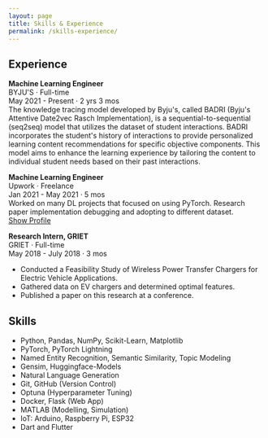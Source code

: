 ```yaml
---
layout: page
title: Skills & Experience
permalink: /skills-experience/
---
```



## Experience

**Machine Learning Engineer**  
<a>BYJU'S · Full-time</a>   
May 2021 - Present · 2 yrs 3 mos  
The knowledge tracing model developed by Byju's, called BADRI (Byju's Attentive Date2vec Rasch Implementation), is a sequential-to-sequential (seq2seq) model that utilizes the dataset of student interactions. BADRI incorporates the student's history of interactions to provide personalized learning content recommendations for specific objective components. This model aims to enhance the learning experience by tailoring the content to individual student needs based on their past interactions.  
  
**Machine Learning Engineer**  
<a>Upwork · Freelance</a>   
Jan 2021 - May 2021 · 5 mos  
Worked on many DL projects that focused on using PyTorch. Research paper implementation debugging and adopting to different dataset.    
[Show Profile](https://www.upwork.com/freelancers/~01447a31fbd9525678)

**Research Intern, GRIET**  
<a>GRIET · Full-time</a>   
May 2018 - July 2018 · 3 mos  
- Conducted a Feasibility Study of Wireless Power Transfer Chargers for Electric Vehicle Applications.
- Gathered data on EV chargers and determined optimal features.
- Published a paper on this research at a conference.


## Skills

- Python, Pandas, NumPy, Scikit-Learn, Matplotlib
- PyTorch, PyTorch Lightning
- Named Entity Recognition, Semantic Similarity, Topic Modeling
- Gensim, Huggingface-Models
- Natural Language Generation
- Git, GitHub (Version Control)
- Optuna (Hyperparameter Tuning)
- Docker, Flask (Web App)
- MATLAB (Modelling, Simulation)
- IoT: Arduino, Raspberry Pi, ESP32
- Dart and Flutter

